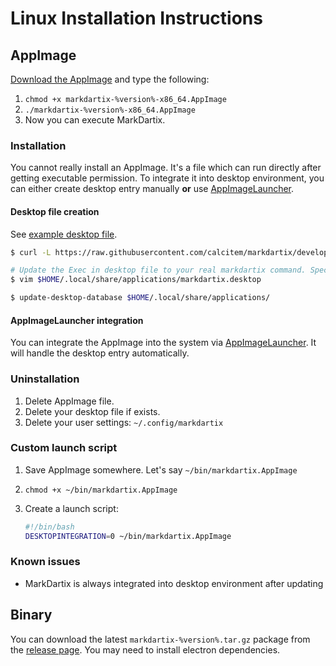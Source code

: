 # Linux Installation Instructions

## AppImage

[Download the AppImage](https://github.com/calcitem/markdartix/releases/latest) and type the following:

1. `chmod +x markdartix-%version%-x86_64.AppImage`
2. `./markdartix-%version%-x86_64.AppImage`
3. Now you can execute MarkDartix.

### Installation

You cannot really install an AppImage. It's a file which can run directly after getting executable permission. To integrate it into desktop environment, you can either create desktop entry manually **or** use [AppImageLauncher](https://github.com/TheAssassin/AppImageLauncher).

#### Desktop file creation

See [example desktop file](https://github.com/calcitem/markdartix/blob/develop/resources/linux/markdartix.desktop).

```bash
$ curl -L https://raw.githubusercontent.com/calcitem/markdartix/develop/resources/linux/markdartix.desktop -o $HOME/.local/share/applications/markdartix.desktop

# Update the Exec in desktop file to your real markdartix command. Specify Path if necessary.
$ vim $HOME/.local/share/applications/markdartix.desktop

$ update-desktop-database $HOME/.local/share/applications/
```

#### AppImageLauncher integration

You can integrate the AppImage into the system via [AppImageLauncher](https://github.com/TheAssassin/AppImageLauncher). It will handle the desktop entry automatically.

### Uninstallation

1. Delete AppImage file.
2. Delete your desktop file if exists.
3. Delete your user settings: `~/.config/markdartix`

### Custom launch script

1. Save AppImage somewhere. Let's say `~/bin/markdartix.AppImage`
2. `chmod +x ~/bin/markdartix.AppImage`
3. Create a launch script:
   
   ```sh
   #!/bin/bash
   DESKTOPINTEGRATION=0 ~/bin/markdartix.AppImage
   ```

### Known issues

- MarkDartix is always integrated into desktop environment after updating

## Binary

You can download the latest `markdartix-%version%.tar.gz` package from the [release page](https://github.com/calcitem/markdartix/releases/latest). You may need to install electron dependencies.
